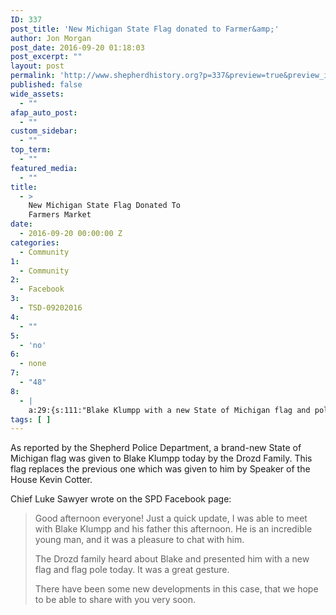 ```yaml
---
ID: 337
post_title: 'New Michigan State Flag donated to Farmer&amp;'
author: Jon Morgan
post_date: 2016-09-20 01:18:03
post_excerpt: ""
layout: post
permalink: 'http://www.shepherdhistory.org?p=337&preview=true&preview_id=337'
published: false
wide_assets:
  - ""
afap_auto_post:
  - ""
custom_sidebar:
  - ""
top_term:
  - ""
featured_media:
  - ""
title:
  - >
    New Michigan State Flag Donated To
    Farmers Market
date:
  - 2016-09-20 00:00:00 Z
categories:
  - Community
1:
  - Community
2:
  - Facebook
3:
  - TSD-09202016
4:
  - ""
5:
  - 'no'
6:
  - none
7:
  - "48"
8:
  - |
    a:29:{s:111:"Blake Klumpp with a new State of Michigan flag and pole\";s:7:\"caption\";s:0:\"\";s:6:\"credit\";s:43:\"Source";s:0:"";i:0;s:227:"Shepherd Police Department/Facebook";s:3:"url";s:145:"https://scontent-iad3-1.xx.fbcdn.net/v/t1.0-9/14329894_1294741463877752_6403908467582924029_n.jpg?oh=850e5507a5ca489438d0608d9aed0ae1&oe=5877B0AB";s:5:"embed";s:321:"<iframe";i:1;s:185:"src="https://www.facebook.com/plugins/post.php?href=https%3A%2F%2Fwww.facebook.com%2Fpermalink.php%3Fstory_fbid%3D1294741463877752%26id%3D205632619455314%26substory_index%3D0&width=500"";i:2;s:75:"width="500" height="300" style="border:none;overflow:hidden" scrolling="no"";i:3;s:861:"frameborder="0" allowTransparency="false"></iframe>";s:10:"attachment";s:3:"341";s:15:"attachment_data";a:33:{s:2:"id";i:341;s:5:"title";s:14:"farmersmarket2";s:8:"filename";s:18:"farmersmarket2.jpg";s:3:"url";s:76:"http://www.shepherdhistory.org/wp-content/uploads/2016/09/farmersmarket2.jpg";s:4:"link";s:101:"http://www.shepherdhistory.org/blog/new-michigan-state-flag-donated-to-farmers-market/farmersmarket2/";s:3:"alt";s:0:"";s:6:"author";s:1:"1";s:11:"description";s:0:"";s:7:"caption";s:0:"";s:4:"name";s:14:"farmersmarket2";s:6:"status";s:7:"inherit";s:10:"uploadedTo";i:337;s:4:"date";i:1474334739000;s:8:"modified";i:1474334739000;s:9:"menuOrder";i:0;s:4:"mime";s:10:"image/jpeg";s:4:"type";s:5:"image";s:7:"subtype";s:4:"jpeg";s:4:"icon";s:67:"http://www.shepherdhistory.org/wp-includes/images/media/default.png";s:13:"dateFormatted";s:18:"September";i:4;s:254:"20, 2016";s:6:"nonces";a:3:{s:6:"update";s:10:"487dcdf888";s:6:"delete";s:10:"d600c83ac7";s:4:"edit";s:10:"a9641cdd2d";}s:8:"editLink";s:69:"http://www.shepherdhistory.org/wp-admin/post.php?post=341&action=edit";s:4:"meta";b:0;s:10:"authorName";s:10:"Jon";i:5;s:139:"Morgan";s:14:"uploadedToLink";s:69:"http://www.shepherdhistory.org/wp-admin/post.php?post=337&action=edit";s:15:"uploadedToTitle";s:50:"New";i:6;s:116:"Michigan State Flag donated to Farmer's Market";s:15:"filesizeInBytes";i:1223675;s:21:"filesizeHumanReadable";s:4:"1";i:7;s:905:"MB";s:5:"sizes";a:4:{s:9:"thumbnail";a:4:{s:6:"height";i:140;s:5:"width";i:140;s:3:"url";s:84:"http://www.shepherdhistory.org/wp-content/uploads/2016/09/farmersmarket2-140x140.jpg";s:11:"orientation";s:9:"landscape";}s:6:"medium";a:4:{s:6:"height";i:252;s:5:"width";i:336;s:3:"url";s:84:"http://www.shepherdhistory.org/wp-content/uploads/2016/09/farmersmarket2-336x252.jpg";s:11:"orientation";s:9:"landscape";}s:5:"large";a:4:{s:6:"height";i:578;s:5:"width";i:771;s:3:"url";s:84:"http://www.shepherdhistory.org/wp-content/uploads/2016/09/farmersmarket2-771x578.jpg";s:11:"orientation";s:9:"landscape";}s:4:"full";a:4:{s:3:"url";s:76:"http://www.shepherdhistory.org/wp-content/uploads/2016/09/farmersmarket2.jpg";s:6:"height";i:1224;s:5:"width";i:1632;s:11:"orientation";s:9:"landscape";}}s:6:"height";i:1224;s:5:"width";i:1632;s:11:"orientation";s:9:"landscape";s:6:"compat";a:2:{s:4:"item";s:1710:"<input";i:8;s:83:"type="hidden" name="attachments[341][menu_order]" value="0" /><p class="media-types";i:9;s:99:"media-types-required-info">Required fields are marked <span class="required">*</span></p>nttt<table";i:10;s:79:"class="compat-attachment-fields">tt<tr class='compat-field-media_credit'>ttt<th";i:11;s:108:"scope='row' class='label'><label for='attachments-341-media_credit'><span class='alignleft'>Credit</span><br";i:12;s:82:"class='clear' /></label></th>nttt<td class='field'><input type='text' class='text'";i:13;s:80:"id='attachments-341-media_credit' name='attachments[341][media_credit]' value=''";i:14;s:79:" /></td>ntt</tr>ntt<tr class='compat-field-media_credit_url'>ttt<th scope='row'";i:15;s:90:"class='label'><label for='attachments-341-media_credit_url'><span class='alignleft'>Credit";i:16;s:83:"URL</span><br class='clear' /></label></th>nttt<td class='field'><input type='text'";i:17;s:92:"class='text' id='attachments-341-media_credit_url' name='attachments[341][media_credit_url]'";i:18;s:82:"value=''  /></td>ntt</tr>ntt<tr class='compat-field-navis_media_credit_org'>ttt<th";i:19;s:83:"scope='row' class='label'><label for='attachments-341-navis_media_credit_org'><span";i:20;s:77:"class='alignleft'>Organization</span><br class='clear' /></label></th>nttt<td";i:21;s:89:"class='field'><input type='text' class='text' id='attachments-341-navis_media_credit_org'";i:22;s:79:"name='attachments[341][navis_media_credit_org]' value=''  /></td>ntt</tr>ntt<tr";i:23;s:87:"class='compat-field-navis_media_can_distribute'>ttt<th scope='row' class='label'><label";i:24;s:79:"for='attachments-341-navis_media_can_distribute'><span class='alignleft'>Can<br";i:25;s:81:"/>distribute?</span><br class='clear' /></label></th>nttt<td class='field'><input";i:26;s:101:"id="attachments[341][navis_media_can_distribute]" name="attachments[341][navis_media_can_distribute]"";i:27;s:76:"type="checkbox" value="1"  /></td>ntt</tr>n</table>";s:4:"meta";s:0:"";}}}n"";}
tags: [ ]
---
```

As reported by the Shepherd Police Department, a brand-new State of Michigan flag was given to Blake Klumpp today by the Drozd Family. This flag replaces the previous one which was given to him by Speaker of the House Kevin Cotter.

Chief Luke Sawyer wrote on the SPD Facebook page:
<blockquote>Good afternoon everyone! Just a quick update, I was able to meet with Blake Klumpp and his father this afternoon. He is an incredible young man, and it was a pleasure to chat with him.

The Drozd family heard about Blake and presented him with a new flag and flag pole today. It was a great gesture.

There have been some new developments in this case, that we hope to be able to share with you very soon.</blockquote>